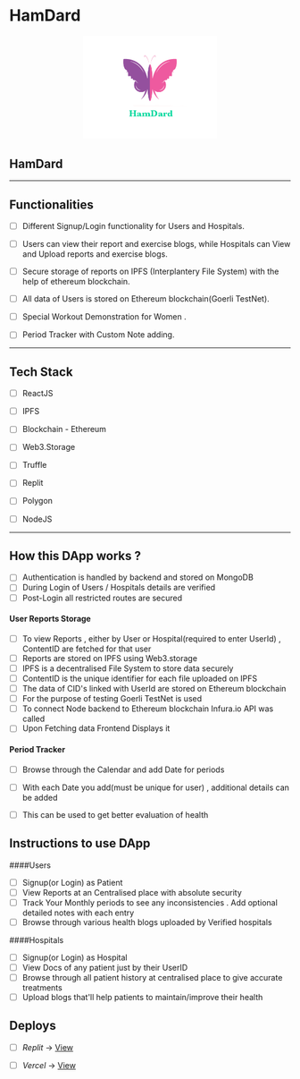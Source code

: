 # HamDard
<p align="center">
	<img width="240" src="./src/images/logo.png" />
	</p>

<p align="center">
	<h2 align="left"> HamDard </h2>
</p>

---

## Functionalities
- [ ]  Different Signup/Login functionality for Users and Hospitals. 
- [ ]  Users can view their report and exercise blogs, while Hospitals can View and Upload reports and exercise blogs.
- [ ]  Secure storage of reports on IPFS (Interplantery File System) with the help of ethereum blockchain.
- [ ]  All data of Users is stored on Ethereum blockchain(Goerli TestNet).
- [ ]  Special Workout Demonstration for Women .
- [ ]  Period Tracker with Custom Note adding.


------------

## Tech Stack
- [ ]  ReactJS
- [ ]  IPFS
- [ ]  Blockchain - Ethereum
- [ ]  Web3.Storage
- [ ]  Truffle
- [ ]  Replit
- [ ]  Polygon
- [ ]  NodeJS


-------------

## How this DApp works ?
- [ ] Authentication is handled by backend and stored on MongoDB
- [ ] During Login of Users / Hospitals details are verified
- [ ] Post-Login all restricted routes are secured
#### User Reports Storage 
- [ ] To view Reports , either by User or Hospital(required to enter UserId) , ContentID are fetched for that user
- [ ] Reports are stored on IPFS using Web3.storage
- [ ] IPFS is a decentralised File System to store data securely
- [ ] ContentID is the unique identifier for each file uploaded on IPFS
- [ ] The data of CID's linked with UserId are stored on Ethereum blockchain
- [ ] For the purpose of testing Goerli TestNet is used
- [ ] To connect Node backend to Ethereum blockchain Infura.io API was called
- [ ] Upon Fetching data Frontend Displays it
#### Period Tracker
- [ ] Browse through the Calendar and add Date for periods
- [ ] With each Date you add(must be unique for user) , additional details can be added
- [ ] This can be used to get better evaluation of health


## Instructions to use DApp 
####Users
- [ ] Signup(or Login) as Patient
- [ ] View Reports at an Centralised place with absolute security
- [ ] Track Your Monthly periods to see any inconsistencies . Add optional detailed notes with each entry
- [ ] Browse through various health blogs uploaded by Verified hospitals 

####Hospitals
- [ ] Signup(or Login) as Hospital
- [ ] View Docs of any patient just by their UserID
- [ ] Browse through all patient history at centralised place to give accurate treatments
- [ ] Upload blogs that'll help patients to maintain/improve their health

## Deploys
- [ ] *Replit* -> [View]()
- [ ] *Vercel* -> [View]()

